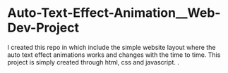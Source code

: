 # Auto-Text-Effect-Animation__Web-Dev-Project
I created this repo in which include the simple website layout where the auto text effect animations works and changes with the time to time. This project is simply created through html, css and javascript.
.
